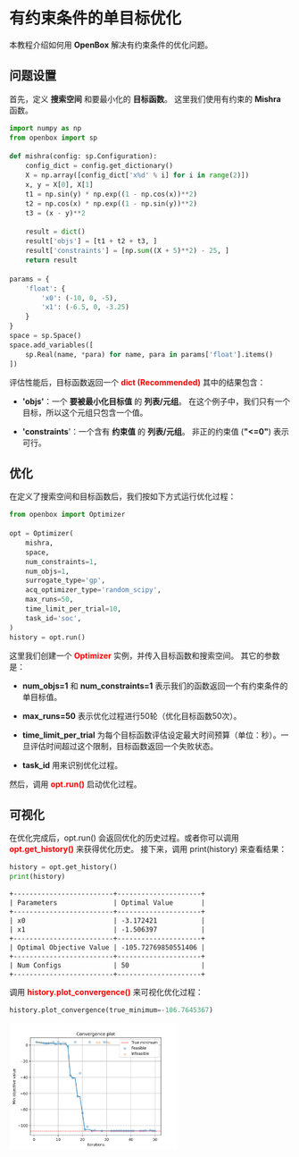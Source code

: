 # 有约束条件的单目标优化

本教程介绍如何用 **OpenBox** 解决有约束条件的优化问题。

## 问题设置

首先，定义 **搜索空间** 和要最小化的 **目标函数**。
这里我们使用有约束的 **Mishra** 函数。

```python
import numpy as np
from openbox import sp

def mishra(config: sp.Configuration):
    config_dict = config.get_dictionary()
    X = np.array([config_dict['x%d' % i] for i in range(2)])
    x, y = X[0], X[1]
    t1 = np.sin(y) * np.exp((1 - np.cos(x))**2)
    t2 = np.cos(x) * np.exp((1 - np.sin(y))**2)
    t3 = (x - y)**2

    result = dict()
    result['objs'] = [t1 + t2 + t3, ]
    result['constraints'] = [np.sum((X + 5)**2) - 25, ]
    return result

params = {
    'float': {
        'x0': (-10, 0, -5),
        'x1': (-6.5, 0, -3.25)
    }
}
space = sp.Space()
space.add_variables([
    sp.Real(name, *para) for name, para in params['float'].items()
])
```

评估性能后，目标函数返回一个 <font color=#FF0000>**dict (Recommended)**</font>
其中的结果包含：

+ **'objs'**：一个 **要被最小化目标值** 的 **列表/元组**。
在这个例子中，我们只有一个目标，所以这个元组只包含一个值。

+ **'constraints**'：一个含有 **约束值** 的 **列表/元组**。
非正的约束值 (**"<=0"**) 表示可行。

## 优化

在定义了搜索空间和目标函数后，我们按如下方式运行优化过程：

```python
from openbox import Optimizer

opt = Optimizer(
    mishra,
    space,
    num_constraints=1,
    num_objs=1,
    surrogate_type='gp',
    acq_optimizer_type='random_scipy',
    max_runs=50,
    time_limit_per_trial=10,
    task_id='soc',
)
history = opt.run()
```

这里我们创建一个 <font color=#FF0000>**Optimizer**</font> 实例，并传入目标函数和搜索空间。
其它的参数是：

+ **num_objs=1** 和 **num_constraints=1** 表示我们的函数返回一个有约束条件的单目标值。

+ **max_runs=50** 表示优化过程进行50轮（优化目标函数50次）。

+ **time_limit_per_trial** 为每个目标函数评估设定最大时间预算（单位：秒）。一旦评估时间超过这个限制，目标函数返回一个失败状态。

+ **task_id** 用来识别优化过程。

然后，调用 <font color=#FF0000>**opt.run()**</font> 启动优化过程。

## 可视化

在优化完成后，opt.run() 会返回优化的历史过程。或者你可以调用 <font color=#FF0000>**opt.get_history()**</font> 来获得优化历史。
接下来，调用 print(history) 来查看结果：

```python
history = opt.get_history()
print(history)
```

```
+-------------------------+---------------------+
| Parameters              | Optimal Value       |
+-------------------------+---------------------+
| x0                      | -3.172421           |
| x1                      | -1.506397           |
+-------------------------+---------------------+
| Optimal Objective Value | -105.72769850551406 |
+-------------------------+---------------------+
| Num Configs             | 50                  |
+-------------------------+---------------------+
```

调用 <font color=#FF0000>**history.plot_convergence()**</font> 来可视化优化过程：

```python
history.plot_convergence(true_minimum=-106.7645367)
```

<img src="../../imgs/plot_convergence_mishra.png" width="60%" class="align-center">

